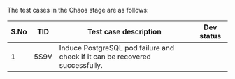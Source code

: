 The test cases in the Chaos stage are as follows:

| S.No | TID  | Test case description                                        | Dev status |
| ---- | ---- | ------------------------------------------------------------ | ---------- |
| 1    | 5S9V | Induce PostgreSQL pod failure and check if it can be recovered successfully. |            |